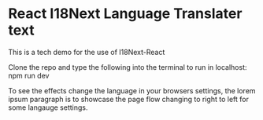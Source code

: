 # React I18Next Language Translater text

This is a tech demo for the use of I18Next-React

Clone the repo and type the following into the terminal to run in localhost: npm run dev

To see the effects change the language in your browsers settings, the lorem ipsum paragraph is to showcase the page flow changing to right to left for some langauge settings.
